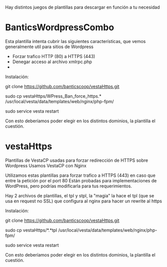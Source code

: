 Hay distintos juegos de plantillas para descargar en función a tu necesidad

# BanticsWordpressCombo
Esta plantilla intenta cubrir las siguientes características, que vemos generalmente util para sitios de Wordpress

* Forzar trafico HTTP (80) a HTTPS (443)
* Denegar acceso al archivo xmlrpc.php 
* 


Instalación:

git clone https://github.com/banticscoop/vestaHttps.git

sudo cp vestaHttps/WPress_Ban_force_https.* /usr/local/vesta/data/templates/web/nginx/php-fpm/

sudo service vesta restart

Con esto deberíamos poder elegir en los distintos dominios, la plantilla el cuestión.




# vestaHttps
Plantillas de VestaCP usadas para forzar redirección de HTTPS sobre Wordpress
Usamos VestaCP con Nginx

Utilizamos estas plantillas para forzar trafico a HTTPS (443) en caso que entre la petición por el port 80
Están probadas para implementaciones de WordPress, pero podrías modificarla para tus requerimientos.

Hay 2 archivos de plantillas, el tpl y stpl, la "magia" la hace el tpl (que se usa en request no SSL) que configura al nginx para hacer un rewrite al https

Instalación:

git clone https://github.com/banticscoop/vestaHttps.git

sudo cp vestaHttps/*.*tpl /usr/local/vesta/data/templates/web/nginx/php-fpm/

sudo service vesta restart 

Con esto deberíamos poder elegir en los distintos dominios, la plantilla el cuestión.

